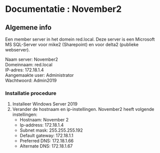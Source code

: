 # Documentatie : November2

## Algemene info

Een member server in het domein red.local. Deze server is een Microsoft MS SQL-Server 
voor mike2 (Sharepoint) en voor delta2 (publieke webserver).

Naam server: November2 <br>
Domeinnaam: red.local <br>
IP-adres: 172.18.1.4 <br>
Aangemaakte user: Administrator <br>
Wachtwoord: Admin2019 <br>

### Installatie procedure

1. Installeer Windows Server 2019
2. Verander de hostnaam en ip-instellingen.
November2 heeft volgende instellingen:
   - Hostnaam: November 2
   - Ip-address: 172.18.1.4
   - Subnet mask: 255.255.255.192 
   - Default gateway: 172.18.1.1
   - Preferred DNS: 172.18.1.66
   - Alternate DNS: 172.18.1.67
   
